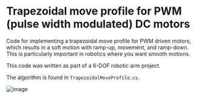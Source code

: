 # Trapezoidal move profile for PWM (pulse width modulated) DC motors
Code for implementing a trapezoidal move profile for PWM driven motors, which results in a soft motion with ramp-up, movement, and ramp-down. This is particularly important in robotics where you want smooth motions. 

This code was written as part of a 6-DOF robotic arm project.

The algorithm is found in `TrapezoidalMoveProfile.cs`.

![image](https://user-images.githubusercontent.com/32486318/194780047-a78380dd-2d6c-4d33-b25c-919bcfba0927.png)
